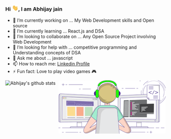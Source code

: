 ### Hi <img alt = gif src ="hand.gif" width= "20"/>, I am Abhijay jain 


- 🔭 I’m currently working on ... My Web Development skills and Open source
- 🌱 I’m currently learning ... React.js and DSA
- 👯 I’m looking to collaborate on ... Any Open Source Project involving Web Development
- 🤔 I’m looking for help with ... competitive programming and Understanding concepts of DSA 
- 💬 Ask me about ... javascript
- 📫 How to reach me: [Linkedin Profile](https://www.linkedin.com/in/abhijay-jain-551b01193/)
- ⚡ Fun fact: Love to play video games 🎮

<img align="right" alt="GIF" src="coder1.gif" />

![Abhijay's github stats](https://github-readme-stats.vercel.app/api?username=Abhijay007&show_icons=true&hide_border=true)

